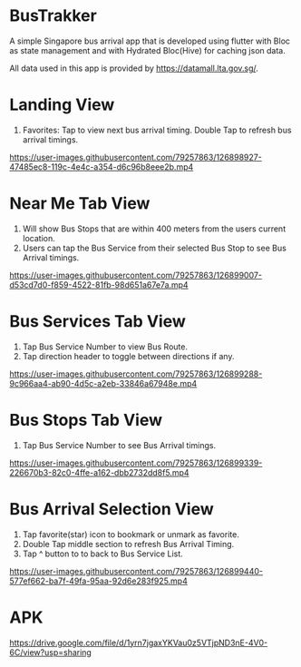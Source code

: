 # BusTrakker

A simple Singapore bus arrival app that is developed using flutter with Bloc as state management and with Hydrated Bloc(Hive) for caching json data.

All data used in this app is provided by https://datamall.lta.gov.sg/.

# Landing View
1. Favorites: Tap to view next bus arrival timing. Double Tap to refresh bus arrival timings.

https://user-images.githubusercontent.com/79257863/126898927-47485ec8-119c-4e4c-a354-d6c96b8eee2b.mp4

# Near Me Tab View
1. Will show Bus Stops that are within 400 meters from the users current location.
2. Users can tap the Bus Service from their selected Bus Stop to see Bus Arrival timings.

https://user-images.githubusercontent.com/79257863/126899007-d53cd7d0-f859-4522-81fb-98d651a67e7a.mp4

# Bus Services Tab View
1. Tap Bus Service Number to view Bus Route. 
2. Tap direction header to toggle between directions if any.

https://user-images.githubusercontent.com/79257863/126899288-9c966aa4-ab90-4d5c-a2eb-33846a67948e.mp4

# Bus Stops Tab View
1. Tap Bus Service Number to see Bus Arrival timings.

https://user-images.githubusercontent.com/79257863/126899339-226670b3-82c0-4ffe-a162-dbb2732dd8f5.mp4

# Bus Arrival Selection View
1. Tap favorite(star) icon to bookmark or unmark as favorite.
2. Double Tap middle section to refresh Bus Arrival Timing.
3. Tap ^ button to to back to Bus Service List.

https://user-images.githubusercontent.com/79257863/126899440-577ef662-ba7f-49fa-95aa-92d6e283f925.mp4

# APK
https://drive.google.com/file/d/1yrn7jgaxYKVau0z5VTjpND3nE-4V0-6C/view?usp=sharing
